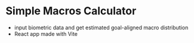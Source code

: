 # Simple Macros Calculator

- input biometric data and get estimated goal-aligned macro distribution
- React app made with Vite
